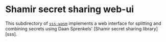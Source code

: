 # Shamir secret sharing web-ui

This subdirectory of [`sss-wasm`](https://github.com/3box/sss-wasm)
implements a web interface for splitting and combining secrets using Daan Sprenkels'
[Shamir secret sharing library][sss].

